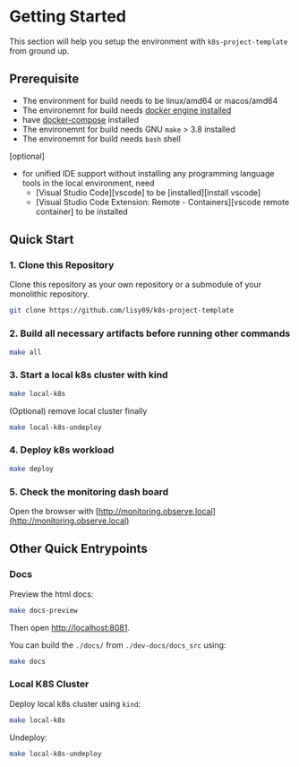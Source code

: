 # Getting Started

This section will help you setup the environment with `k8s-project-template` from ground up.

## Prerequisite

- The environment for build needs to be linux/amd64 or macos/amd64
- The environemnt for build needs [docker engine installed](https://docs.docker.com/engine/install/)
- have [docker-compose](https://docs.docker.com/compose/install/) installed
- The environemnt for build needs GNU `make` > 3.8 installed
- The environemnt for build needs `bash` shell

[optional]
- for unified IDE support without installing any programming language tools in the local environment, need 
  - [Visual Studio Code][vscode] to be [installed][install vscode]
  - [Visual Studio Code Extension: Remote - Containers][vscode remote container] to be installed

## Quick Start

### 1. Clone this Repository

Clone this repository as your own repository or a submodule of your monolithic repository.

```bash
git clone https://github.com/lisy09/k8s-project-template
```

### 2. Build all necessary artifacts before running other commands

```bash
make all
```

### 3. Start a local k8s cluster with kind

```bash
make local-k8s
```

(Optional) remove local cluster finally

```bash
make local-k8s-undeploy
```

### 4. Deploy k8s workload

```bash
make deploy
```

### 5. Check the monitoring dash board 

Open the browser with [http://monitoring.observe.local](http://monitoring.observe.local)

## Other Quick Entrypoints

### Docs

Preview the html docs:

```bash
make docs-preview
```

Then open [http://localhost:8081](http://localhost:8081).


You can build the `./docs/` from `./dev-docs/docs_src` using:

```bash
make docs
```

### Local K8S Cluster

Deploy local k8s cluster using `kind`:

```bash
make local-k8s
```

Undeploy:

```bash
make local-k8s-undeploy
```